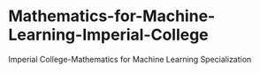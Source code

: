 # Mathematics-for-Machine-Learning-Imperial-College
Imperial College-Mathematics for Machine Learning Specialization
